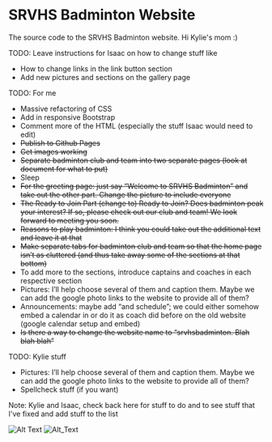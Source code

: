 # SRVHS Badminton Website
The source code to the SRVHS Badminton website.
Hi Kylie's mom :)

TODO: Leave instructions for Isaac on how to change stuff like 
- How to change links in the link button section
- Add new pictures and sections on the gallery page

TODO: For me
- Massive refactoring of CSS
- Add in responsive Bootstrap
- Comment more of the HTML (especially the stuff Isaac would need to edit)
- ~~Publish to Github Pages~~
- ~~Get images working~~
- ~~Separate badminton club and team into two separate pages (look at document for what to put)~~
- Sleep
- ~~For the greeting page: just say “Welcome to SRVHS Badminton” and take out the other part. Change the picture to include everyone~~
- ~~The Ready to Join Part (change to) Ready to Join? Does badminton peak your interest? If so, please check out our club and team! We look forward to meeting you soon.~~
- ~~Reasons to play badminton: I think you could take out the additional text and leave it at that~~
- ~~Make separate tabs for badminton club and team so that the home page isn’t as cluttered (and thus take away some of the sections at that bottom)~~
- To add more to the sections, introduce captains and coaches in each respective section
- Pictures: I’ll help choose several of them and caption them. Maybe we can add the google photo links to the website to provide all of them? 
- Announcements: maybe add “and schedule”; we could either somehow embed a calendar in or do it as coach did before on the old website (google calendar setup and embed)
- ~~Is there a way to change the website name to “srvhsbadminton. Blah blah blah”~~


TODO: Kylie stuff
- Pictures: I’ll help choose several of them and caption them. Maybe we can add the google photo links to the website to provide all of them? 
- Spellcheck stuff (if you want)

Note: Kylie and Isaac, check back here for stuff to do and to see stuff that I've fixed and add stuff to the list 

![Alt Text](https://pa1.narvii.com/6321/b31579ac3f5d17c535a12eb967a96c68b4970f04_hq.gif)
![Alt_Text](https://external-content.duckduckgo.com/iu/?u=https%3A%2F%2Forig00.deviantart.net%2Fbb5f%2Ff%2F2013%2F011%2F4%2Fb%2Fk_on__movie__1__gif__by_kiirochi-d5r7pjt.gif&f=1&nofb=1)
